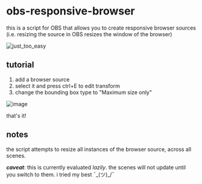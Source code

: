 # obs-responsive-browser

this is a script for OBS that allows you to create responsive browser sources (i.e. resizing the source in OBS resizes the window of the browser)

![just_too_easy](https://github.com/cgsdev0/obs-responsive-browser/assets/4583705/04e0d041-c405-4237-9d0d-8eb05c60d788)

## tutorial

1. add a browser source
2. select it and press ctrl+E to edit transform
3. change the bounding box type to "Maximum size only"

![image](https://github.com/cgsdev0/obs-responsive-browser/assets/4583705/b2f0f3d7-7abe-4e80-89ad-01f673c36487)

that's it!

## notes

the script attempts to resize all instances of the browser source, across all scenes.

_**caveat**_: this is currently evaluated _lazily_. the scenes will not update until you switch to them. i tried my best ¯\_(ツ)_/¯
